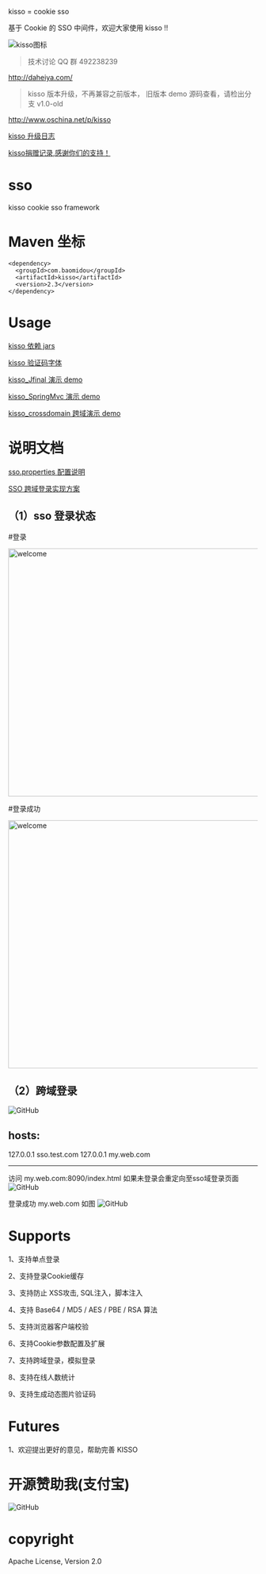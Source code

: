 kisso  =  cookie sso

基于 Cookie 的 SSO 中间件，欢迎大家使用 kisso !! 

![kisso图标](http://git.oschina.net/uploads/images/2015/1122/122054_3b6813fa_12260.png "爱心萝卜 kisso")

> 技术讨论 QQ 群 492238239 

http://daheiya.com/

> kisso 版本升级，不再兼容之前版本， 旧版本 demo 源码查看，请检出分支  v1.0-old


http://www.oschina.net/p/kisso

[kisso 升级日志](http://git.oschina.net/juapk/kisso/wikis/kisso---%E5%8D%87%E7%BA%A7%E6%97%A5%E5%BF%97)

[kisso捐赠记录,感谢你们的支持！](http://git.oschina.net/juapk/kisso/wikis/%E6%8D%90%E8%B5%A0%E8%AE%B0%E5%BD%95)

﻿sso
===

kisso cookie sso framework


Maven 坐标
===
```
<dependency>
  <groupId>com.baomidou</groupId>
  <artifactId>kisso</artifactId>
  <version>2.3</version>
</dependency>
```

Usage
===========
[kisso 依赖 jars](http://git.oschina.net/juapk/kisso-deplibs)

[kisso 验证码字体](http://git.oschina.net/juapk/kisso-files/tree/master/kisso-files/font)

[kisso_Jfinal 演示 demo](http://git.oschina.net/juapk/kisso_jfinal)

[kisso_SpringMvc 演示 demo](http://git.oschina.net/juapk/kisso_springmvc)

[kisso_crossdomain 跨域演示 demo](http://git.oschina.net/juapk/kisso_crossdomain)


说明文档
===========
[sso.properties 配置说明](http://git.oschina.net/juapk/kisso/blob/master/kisso/src/main/resources/doc.md/?dir=0&filepath=kisso/src/main/resources/doc.md&oid=6376fee85d0184f0cb4957f928f47508f7140e0f&sha=47f98ea6f97eb195b6fe01459b665cb1f5d1f6d9)

[SSO 跨域登录实现方案](http://git.oschina.net/juapk/kisso/blob/master/kisso/src/main/resources/crossdomain.md/?dir=0&filepath=kisso/src/main/resources/crossdomain.md&oid=e6a5e090f661fafa8a6b739152bdd3b4bb1cd248&sha=47f98ea6f97eb195b6fe01459b665cb1f5d1f6d9)


（1）sso 登录状态
--------------------------------------------

 #登录

<img alt="welcome" width="800" height="500" src="http://git.oschina.net/uploads/images/2015/0309/094616_1cf45332_12260.png">

 #登录成功

<img alt="welcome" width="800" height="500" src="http://git.oschina.net/uploads/images/2015/0302/180138_590ee527_12260.png">



（2）跨域登录
--------------------------------------------

![GitHub](https://raw.githubusercontent.com/leqwang/kisso/master/images/cl.jpg "Kisso,crossdomain login")

hosts:
--------------------------------------------
127.0.0.1 sso.test.com
127.0.0.1 my.web.com

--------------------------------------------

访问 my.web.com:8090/index.html  如果未登录会重定向至sso域登录页面
![GitHub](https://raw.githubusercontent.com/leqwang/kisso/master/images/nologin.jpg "Kisso,crossdomain login")

登录成功 my.web.com 如图
![GitHub](https://raw.githubusercontent.com/leqwang/kisso/master/images/login.jpg "Kisso,crossdomain login")


Supports
====================
1、支持单点登录

2、支持登录Cookie缓存

3、支持防止 XSS攻击, SQL注入，脚本注入

4、支持 Base64 / MD5 / AES / PBE / RSA 算法

5、支持浏览器客户端校验

6、支持Cookie参数配置及扩展

7、支持跨域登录，模拟登录

8、支持在线人数统计

9、支持生成动态图片验证码

Futures
====================
1、欢迎提出更好的意见，帮助完善 KISSO 


开源赞助我(支付宝)
====================
![GitHub](https://raw.githubusercontent.com/leqwang/kisso/master/images/donate.png "开源赞助我(支付宝)")

copyright
====================
Apache License, Version 2.0